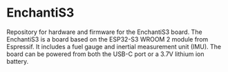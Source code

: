 # EnchantiS3
 Repository for hardware and firmware for the EnchantiS3 board. The EnchantiS3 is a board based on the ESP32-S3 WROOM 2 module from Espressif. It includes a fuel gauge and inertial measurement unit (IMU). The board can be powered from both the USB-C port or a 3.7V lithium ion battery. 
